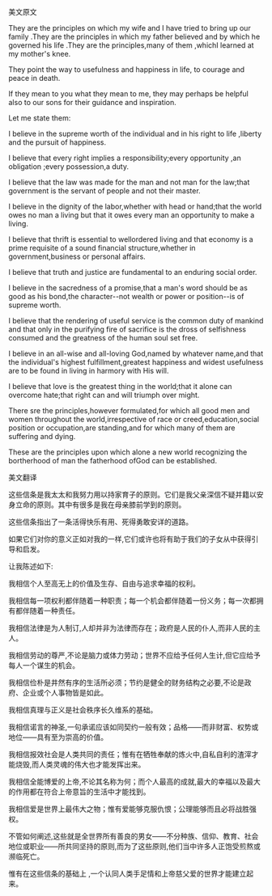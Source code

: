 美文原文

They are the principles on which my wife and I have tried to bring up our family .They are the principles in which my father believed and by which he governed his life .They are the principles,many of them ,whichI learned at my mother's knee.

They point the way to usefulness and happiness in life, to courage and peace in death.

If they mean to you what they mean to me, they may perhaps be helpful also to our sons for their guidance and inspiration.

Let me state them:

I believe in the supreme worth of the individual and in his right to life ,liberty and the pursuit of happiness.

I believe that every right implies a responsibility;every opportunity ,an obligation ;every possession,a duty.

I believe that the law was made for the man and not man for the law;that government is the servant of people and not their master.

I believe in the dignity of the labor,whether with head or hand;that the world owes no man a living but that it owes every man an opportunity to make a living.

I believe that thrift is essential to wellordered living and that economy is a prime requisite of a sound financial structure,whether in government,business or personal affairs.

I believe that truth and justice are fundamental to an enduring social order.

I believe in the sacredness of a promise,that a man's word should be as good as his bond,the character--not wealth or power or position--is of supreme worth.

I believe that the rendering of useful service is the common duty of mankind and that only in the purifying fire of sacrifice is the dross of selfishness consumed and the greatness of the human soul set free.

I believe in an all-wise and all-loving God,named by whatever name,and that the individual's highest fulfillment,greatest happiness and widest usefulness are to be found in living in harmory with His will.

I believe that love is the greatest thing in the world;that it alone can overcome hate;that right can and will triumph over might.

There sre the principles,however formulated,for which all good men and women throughout the world,irrespective of race or creed,education,social position or occupation,are standing,and for which many of them are suffering and dying.

These are the principles upon which alone a new world recognizing the bortherhood of man the fatherhood ofGod can be established.

美文翻译

这些信条是我太太和我努力用以持家育子的原则。它们是我父亲深信不疑并籍以安身立命的原则。其中有很多是我在母亲膝前学到的原则。

这些信条指出了一条活得快乐有用、死得勇敢安详的道路。

如果它们对你的意义正如对我的一样,它们或许也将有助于我们的子女从中获得引导和启发。

让我陈述如下:

我相信个人至高无上的价值及生存、自由与追求幸福的权利。

我相信每一项权利都伴随着一种职责；每一个机会都伴随着一份义务；每一次都拥有都伴随着一种责任。

我相信法律是为人制订,人却并非为法律而存在；政府是人民的仆人,而非人民的主人。

我相信劳动的尊严,不论是脑力或体力劳动；世界不应给予任何人生计,但它应给予每人一个谋生的机会。

我相信俭朴是井然有序的生活所必须；节约是健全的财务结构之必要,不论是政府、企业或个人事物皆是如此。

我相信真理与正义是社会秩序长久维系的基础。

我相信诺言的神圣,一句承诺应该如同契约一般有效；品格——而非财富、权势或地位——具有至为崇高的价值。 



我相信报效社会是人类共同的责任；惟有在牺牲奉献的炼火中,自私自利的渣滓才能烧毁,而人类灵魂的伟大也才能发挥出来。

我相信全能博爱的上帝,不论其名称为何；而个人最高的成就,最大的幸福以及最大的作用都在符合上帝意旨的生活中才能找到。

我相信爱是世界上最伟大之物；惟有爱能够克服仇恨；公理能够而且必将战胜强权。

不管如何阐述,这些就是全世界所有善良的男女——不分种族、信仰、教育、社会地位或职业——所共同坚持的原则,而为了这些原则,他们当中许多人正饱受煎熬或濒临死亡。

惟有在这些信条的基础上 ,一个认同人类手足情和上帝慈父爱的世界才能建立起来。